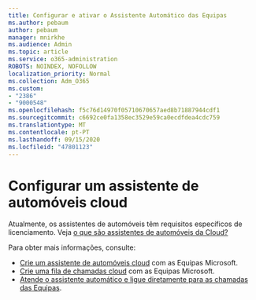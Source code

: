 ```yaml
---
title: Configurar e ativar o Assistente Automático das Equipas
ms.author: pebaum
author: pebaum
manager: mnirkhe
ms.audience: Admin
ms.topic: article
ms.service: o365-administration
ROBOTS: NOINDEX, NOFOLLOW
localization_priority: Normal
ms.collection: Adm_O365
ms.custom:
- "2386"
- "9000548"
ms.openlocfilehash: f5c76d14970f05710670657aed8b71887944cdf1
ms.sourcegitcommit: c6692ce0fa1358ec3529e59ca0ecdfdea4cdc759
ms.translationtype: MT
ms.contentlocale: pt-PT
ms.lasthandoff: 09/15/2020
ms.locfileid: "47801123"
---
```

# <a name="set-up-a-cloud-auto-attendant"></a>Configurar um assistente de automóveis cloud

Atualmente, os assistentes de automóveis têm requisitos específicos de licenciamento. Veja [o que são assistentes de automóveis da Cloud?](https://docs.microsoft.com/microsoftteams/what-are-phone-system-auto-attendants) 

Para obter mais informações, consulte:

- [Crie um assistente de automóveis cloud](https://docs.microsoft.com/microsoftteams/create-a-phone-system-auto-attendant) com as Equipas Microsoft. 
- [Crie uma fila de chamadas cloud](https://docs.microsoft.com/microsoftteams/create-a-phone-system-call-queue) com as Equipas Microsoft. 
- [Atende o assistente automático e ligue diretamente para as chamadas das Equipas](https://docs.microsoft.com/microsoftteams/answer-auto-attendant-and-call-queue-calls). 